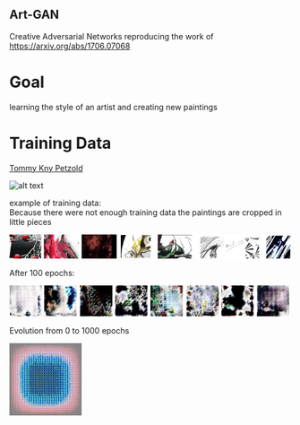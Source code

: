 ## Art-GAN
 Creative Adversarial Networks
reproducing the work of https://arxiv.org/abs/1706.07068

# Goal
learning the style of an artist and creating new paintings

# Training Data
[Tommy Kny Petzold](https://www.tommy-kny-petzold.de)

![alt text](https://github.com/AndreasWieg/Creative-GAN/blob/master/example/Die%20Rebellion%20der%20Topfpflanzen.jpg)


example of training data:<br/>
Because there were not enough training data the paintings are cropped in little pieces 

![alt text](https://github.com/AndreasWieg/Creative-GAN/blob/master/example/example_training_data.jpg)

After 100 epochs:

![alt text](https://github.com/AndreasWieg/Creative-GAN/blob/master/example/100_epoch.jpg)

Evolution from 0 to 1000 epochs

![](example/0-1000.gif)

